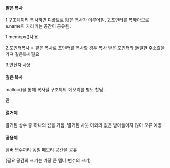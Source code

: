 #### 얕은 복사  

1.구조체끼리 복사하면 디폴트로 얇은 복사가 이루어짐, 2.포인터를 복하아므로 a.name이 가리키는 공간이 공유됨.

1.memcpy()사용

2.포인터복사 = 얕은 복사로 포인터를 복사할 경우 복사 받은 포인터와 돌일한 주소값을 가져 깊은복사필요

3.연산자 사용 

#### 깊은 복사 

 malloc()을 통해 복사될 구조체의 메모리를 별도 할당.

관

#### 열거체

열거된 상수 중 하나의 값을 가짐, 열거된 사웃 이외의 값은 받아들이지 않아 오류 예방

#### 공용체 

 멤버 변수끼리 동일 메모리 공간을 공유

(필요 공간의 크기는 가장 큰 멤버 변수의 크기)